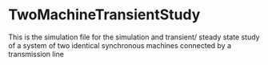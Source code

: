 # TwoMachineTransientStudy
This is the simulation file for the simulation and transient/ steady state study of a system of two identical synchronous machines connected by a transmission line
